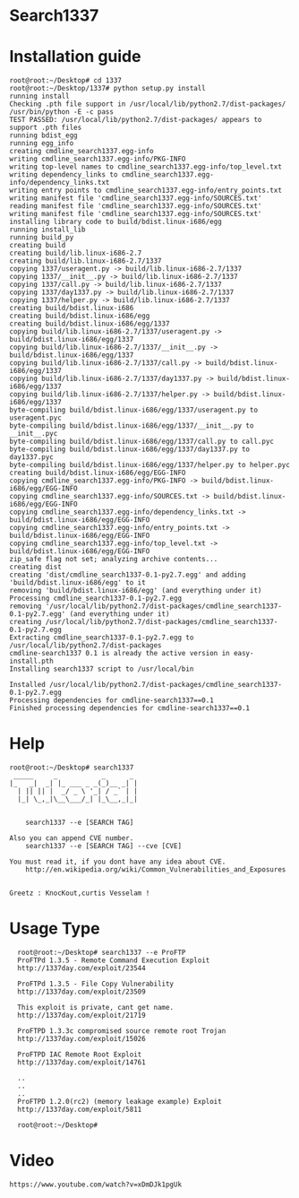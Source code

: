 # Search1337

# Installation guide
    root@root:~/Desktop# cd 1337
    root@root:~/Desktop/1337# python setup.py install
    running install
    Checking .pth file support in /usr/local/lib/python2.7/dist-packages/
    /usr/bin/python -E -c pass
    TEST PASSED: /usr/local/lib/python2.7/dist-packages/ appears to support .pth files
    running bdist_egg
    running egg_info
    creating cmdline_search1337.egg-info
    writing cmdline_search1337.egg-info/PKG-INFO
    writing top-level names to cmdline_search1337.egg-info/top_level.txt
    writing dependency_links to cmdline_search1337.egg-info/dependency_links.txt
    writing entry points to cmdline_search1337.egg-info/entry_points.txt
    writing manifest file 'cmdline_search1337.egg-info/SOURCES.txt'
    reading manifest file 'cmdline_search1337.egg-info/SOURCES.txt'
    writing manifest file 'cmdline_search1337.egg-info/SOURCES.txt'
    installing library code to build/bdist.linux-i686/egg
    running install_lib
    running build_py
    creating build
    creating build/lib.linux-i686-2.7
    creating build/lib.linux-i686-2.7/1337
    copying 1337/useragent.py -> build/lib.linux-i686-2.7/1337
    copying 1337/__init__.py -> build/lib.linux-i686-2.7/1337
    copying 1337/call.py -> build/lib.linux-i686-2.7/1337
    copying 1337/day1337.py -> build/lib.linux-i686-2.7/1337
    copying 1337/helper.py -> build/lib.linux-i686-2.7/1337
    creating build/bdist.linux-i686
    creating build/bdist.linux-i686/egg
    creating build/bdist.linux-i686/egg/1337
    copying build/lib.linux-i686-2.7/1337/useragent.py -> build/bdist.linux-i686/egg/1337
    copying build/lib.linux-i686-2.7/1337/__init__.py -> build/bdist.linux-i686/egg/1337
    copying build/lib.linux-i686-2.7/1337/call.py -> build/bdist.linux-i686/egg/1337
    copying build/lib.linux-i686-2.7/1337/day1337.py -> build/bdist.linux-i686/egg/1337
    copying build/lib.linux-i686-2.7/1337/helper.py -> build/bdist.linux-i686/egg/1337
    byte-compiling build/bdist.linux-i686/egg/1337/useragent.py to useragent.pyc
    byte-compiling build/bdist.linux-i686/egg/1337/__init__.py to __init__.pyc
    byte-compiling build/bdist.linux-i686/egg/1337/call.py to call.pyc
    byte-compiling build/bdist.linux-i686/egg/1337/day1337.py to day1337.pyc
    byte-compiling build/bdist.linux-i686/egg/1337/helper.py to helper.pyc
    creating build/bdist.linux-i686/egg/EGG-INFO
    copying cmdline_search1337.egg-info/PKG-INFO -> build/bdist.linux-i686/egg/EGG-INFO
    copying cmdline_search1337.egg-info/SOURCES.txt -> build/bdist.linux-i686/egg/EGG-INFO
    copying cmdline_search1337.egg-info/dependency_links.txt -> build/bdist.linux-i686/egg/EGG-INFO
    copying cmdline_search1337.egg-info/entry_points.txt -> build/bdist.linux-i686/egg/EGG-INFO
    copying cmdline_search1337.egg-info/top_level.txt -> build/bdist.linux-i686/egg/EGG-INFO
    zip_safe flag not set; analyzing archive contents...
    creating dist
    creating 'dist/cmdline_search1337-0.1-py2.7.egg' and adding 'build/bdist.linux-i686/egg' to it
    removing 'build/bdist.linux-i686/egg' (and everything under it)
    Processing cmdline_search1337-0.1-py2.7.egg
    removing '/usr/local/lib/python2.7/dist-packages/cmdline_search1337-0.1-py2.7.egg' (and everything under it)
    creating /usr/local/lib/python2.7/dist-packages/cmdline_search1337-0.1-py2.7.egg
    Extracting cmdline_search1337-0.1-py2.7.egg to /usr/local/lib/python2.7/dist-packages
    cmdline-search1337 0.1 is already the active version in easy-install.pth
    Installing search1337 script to /usr/local/bin
    
    Installed /usr/local/lib/python2.7/dist-packages/cmdline_search1337-0.1-py2.7.egg
    Processing dependencies for cmdline-search1337==0.1
    Finished processing dependencies for cmdline-search1337==0.1
    
# Help
    root@root:~/Desktop# search1337
     _____     _           _      _ 
    |_   _|  _| |_ ___ _ _(_)__ _| |
      | || || |  _/ _ \ '_| / _` | |
      |_| \_,_|\__\___/_| |_\__,_|_|
                                    
                         
    	search1337 --e [SEARCH TAG]
    				
    Also you can append CVE number.
    	search1337 --e [SEARCH TAG] --cve [CVE]
    
    You must read it, if you dont have any idea about CVE.	
    	http://en.wikipedia.org/wiki/Common_Vulnerabilities_and_Exposures
    
    
    Greetz : KnocKout,curtis Vesselam !

# Usage Type
      root@root:~/Desktop# search1337 --e ProFTP
      ProFTPd 1.3.5 - Remote Command Execution Exploit
      http://1337day.com/exploit/23544
      
      ProFTPd 1.3.5 - File Copy Vulnerability
      http://1337day.com/exploit/23509
      
      This exploit is private, cant get name.
      http://1337day.com/exploit/21719
      
      ProFTPD 1.3.3c compromised source remote root Trojan
      http://1337day.com/exploit/15026
      
      ProFTPD IAC Remote Root Exploit
      http://1337day.com/exploit/14761
      
      ..
      ..
      ..
      ProFTPD 1.2.0(rc2) (memory leakage example) Exploit
      http://1337day.com/exploit/5811
      
      root@root:~/Desktop# 


# Video 
    https://www.youtube.com/watch?v=xDmDJk1pgUk



